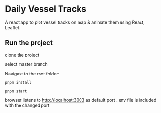 # Daily Vessel Tracks

A react app to plot vessel tracks on map & animate them using React, Leaflet.

## Run the project

clone the project

select master branch

Navigate to the root folder:

```
pnpm install
```

```
pnpm start
```

browser listens to [http://localhost:3003](http://localhost:3003) as default port
. env file is included with the changed port
